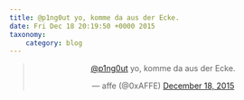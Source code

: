 ```yaml
---
title: @p1ng0ut yo, komme da aus der Ecke.
date: Fri Dec 18 20:19:50 +0000 2015
taxonomy:
    category: blog
---
```

<blockquote class="twitter-tweet" align="center" width="350"><p lang="de" dir="ltr"><a href="https://twitter.com/p1ng0ut">@p1ng0ut</a> yo, komme da aus der Ecke.</p>&mdash; affe (@0xAFFE) <a href="https://twitter.com/0xAFFE/status/677946394104233984">December 18, 2015</a></blockquote>
